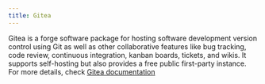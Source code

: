 ```yaml
---
title: Gitea
---
```


Gitea is a forge software package for hosting software development version control using Git as well as other collaborative features like bug tracking, code review, continuous integration, kanban boards, tickets, and wikis. It supports self-hosting but also provides a free public first-party instance. For more details, check [Gitea documentation](https://www.manual.grid.tf/documentation/dashboard/solutions/gitea.html)
